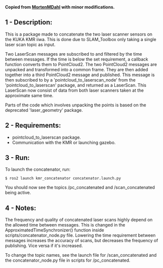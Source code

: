 **Copied from [MortenMDahl](https://github.com/MortenMDahl/kmriiwa_ws_devel) with minor modifications.**

## 1 - Description:
This is a package made to concatenate the two laser scanner sensors on the KUKA KMR iiwa. This is done due to SLAM_Toolbox only taking a single laser scan topic as input. 

Two LaserScan messages are subscribed to and filtered by the time between messages. If the time is below the set requirement, a callback function converts them to PointCloud2. The two PointCloud2 messages are unpacked and transformed into a common frame. They are then added together into a third PointCloud2 message and published. This message is then subscribed to by a 'pointcloud_to_laserscan_node' from the 'pointcloud_to_laserscan' package, and returned as a LaserScan. This LaserScan now consist of data from both laser scanners taken at the approximate same time.

Parts of the code which involves unpacking the points is based on the deprecated 'laser_geometry' package.

## 2 - Requirements:
- pointcloud_to_laserscan package.
- Communication with the KMR or launching gazebo.

## 3 - Run:
To launch the concatenator, run:
```
$ ros2 launch kmr_concatenator concatenator.launch.py
```

You should now see the topics /pc_concatenated and /scan_concatenated being active.

## 4 - Notes:
The frequency and quality of concatenated laser scans highly depend on the allowed time between messages. This is changed in the ApproximatedTimeSynchronizer() function inside scripts/concatenator_node.py file. 
Lowering the time requirement between messages increases the accuracy of scans, but decreases the frequency of publishing. Vice versa if it's increased.

To change the topic names, see the launch file for /scan_concatenated and the concatenator_node.py file in scripts for /pc_concatenated.
